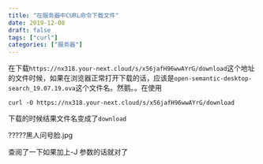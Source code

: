 ```yaml
---
title: "在服务器中CURL命令下载文件"
date: 2019-12-08
draft: false
tags: ["curl"]
categories: ["服务器"]
---
```


在下载`https://nx318.your-next.cloud/s/x56jafH96wwAYrG/download`这个地址的文件时候，如果在浏览器正常打开下载的话，应该是`open-semantic-desktop-search_19.07.19.ova`这个文件名。然鹅。。在使用
```linux
curl -O https://nx318.your-next.cloud/s/x56jafH96wwAYrG/download
```
下载的时候结果文件名变成了`download`
   
?????黑人问号脸.jpg

查阅了一下如果加上-J 参数的话就对了
